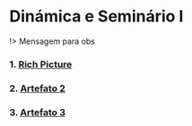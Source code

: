 # Dinámica e Seminário I

!> Mensagem para obs

### 1.  [Rich Picture](docs/DS/dinamica-e-seminario-1/RichPicture.md)
### 2.  [Artefato 2](https://google.com)
### 3.  [Artefato 3](https://google.com)